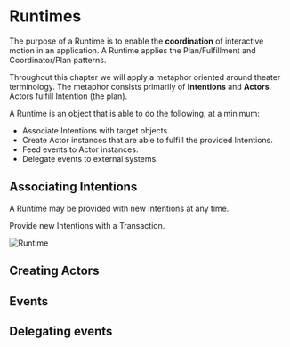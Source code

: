 # Runtimes

The purpose of a Runtime is to enable the **coordination** of interactive motion in an application. A Runtime applies the Plan/Fulfillment and Coordinator/Plan patterns.

Throughout this chapter we will apply a metaphor oriented around theater terminology. The metaphor consists primarily of **Intentions** and **Actors**. Actors fulfill Intention (the plan).

A Runtime is an object that is able to do the following, at a minimum:

- Associate Intentions with target objects.
- Create Actor instances that are able to fulfill the provided Intentions.
- Feed events to Actor instances.
- Delegate events to external systems.

## Associating Intentions

A Runtime may be provided with new Intentions at any time.

Provide new Intentions with a Transaction.


![Runtime](../_assets/RuntimeDiagram.png)  

## Creating Actors

## Events

## Delegating events
